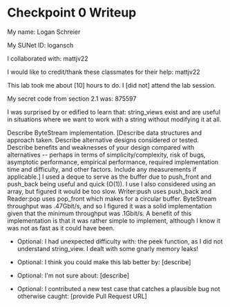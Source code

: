 Checkpoint 0 Writeup
====================

My name: Logan Schreier

My SUNet ID: logansch

I collaborated with: mattjv22

I would like to credit/thank these classmates for their help: mattjv22

This lab took me about [10] hours to do. I [did not] attend the lab session.

My secret code from section 2.1 was: 875597

I was surprised by or edified to learn that: string_views exist and are useful in situations where we want to work with a string without modifying it at all.

Describe ByteStream implementation. [Describe data structures and
approach taken. Describe alternative designs considered or tested.
Describe benefits and weaknesses of your design compared with
alternatives -- perhaps in terms of simplicity/complexity, risk of
bugs, asymptotic performance, empirical performance, required
implementation time and difficulty, and other factors. Include any
measurements if applicable.] I used a deque to serve as the buffer due to push_front and push_back being useful and quick (O(1)). I use I also considered using an array, but figured it would be too slow. Writer:push uses push_back and Reader:pop uses pop_front which makes for a circular buffer. 
ByteStream throughput was .47Gbit/s, and so I figured it was a solid implementation given that the minimum throughput was .1Gbit/s. A benefit of this implementation is that it was rather simple to implement, although I know it was not as fast as it could have been.

- Optional: I had unexpected difficulty with: the peek function, as I did not understand string_view. I dealt with some gnarly memory leaks! 

- Optional: I think you could make this lab better by: [describe]

- Optional: I'm not sure about: [describe]

- Optional: I contributed a new test case that catches a plausible bug
  not otherwise caught: [provide Pull Request URL]